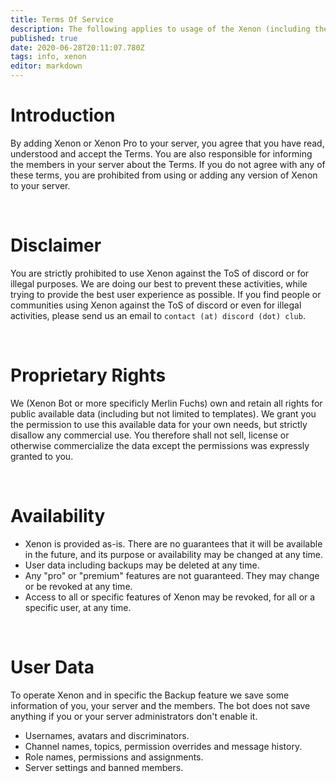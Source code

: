 ```yaml
---
title: Terms Of Service
description: The following applies to usage of the Xenon (including the premium versions) Discord bot: (referred to as "Xenon")
published: true
date: 2020-06-28T20:11:07.780Z
tags: info, xenon
editor: markdown
---
```


# Introduction
By adding Xenon or Xenon Pro to your server, you agree that you have read, understood and accept the Terms. You are also responsible for informing the members in your server about the Terms.
If you do not agree with any of these terms, you are prohibited from using or adding any version of Xenon to your server.

<br />

# Disclaimer
You are strictly prohibited to use Xenon against the ToS of discord or for illegal purposes. We are doing our best to prevent these activities, while trying to provide the best user experience as possible. If you find people or communities using Xenon against the ToS of discord or even for illegal activities, please send us an email to `contact (at) discord (dot) club`.

<br />

# Proprietary Rights
We (Xenon Bot or more specificly Merlin Fuchs) own and retain all rights for public available data (including but not limited to templates). We grant you the permission to use this available data for your own needs, but strictly disallow any commercial use. You therefore shall not sell, license or otherwise commercialize the data except the permissions was expressly granted to you.

<br />

# Availability
- Xenon is provided as-is. There are no guarantees that it will be available in the future, and its purpose or availability may be changed at any time.
- User data including backups may be deleted at any time.
- Any "pro" or "premium" features are not guaranteed. They may change or be revoked at any time.
- Access to all or specific features of Xenon may be revoked, for all or a specific user, at any time.

<br />

# User Data

To operate Xenon and in specific the Backup feature we save some information of you, your server and the members. The bot does not save anything if you or your server administrators don't enable it.

- Usernames, avatars and discriminators.
- Channel names, topics, permission overrides and message history.
- Role names, permissions and assignments.
- Server settings and banned members.